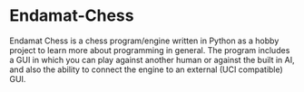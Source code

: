 # Endamat-Chess
Endamat Chess is a chess program/engine written in Python as a hobby project to learn more about programming in general. The program includes a GUI in which you can play against another human or against the built in AI, and also the ability to connect the engine to an external (UCI compatible) GUI.

